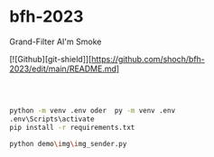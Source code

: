 # bfh-2023 
Grand-Filter AI'm Smoke

<!-- PROJECT SHIELDS -->

[![Github][git-shield]][https://github.com/shoch/bfh-2023/edit/main/README.md]

<!-- PROJECT LOGO -->
<br />



</p>

```sh

python -m venv .env oder  py -m venv .env 
.env\Scripts\activate
pip install -r requirements.txt  

python demo\img\img_sender.py

```




